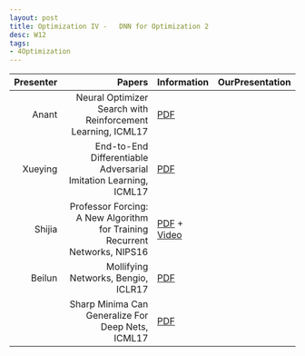 ```yaml
---
layout: post
title: Optimization IV -   DNN for Optimization 2
desc: W12
tags:
- 4Optimization
---
```



| Presenter | Papers | Information| OurPresentation |
| -----: | ----------: | :----- | :----- |
| Anant |  Neural Optimizer Search with Reinforcement Learning, ICML17 |[PDF](http://proceedings.mlr.press/v70/bello17a/bello17a.pdf) |
| Xueying | End-to-End Differentiable Adversarial Imitation Learning, ICML17 | [PDF](http://proceedings.mlr.press/v70/baram17a.html) |
| Shijia | Professor Forcing: A New Algorithm for Training Recurrent Networks, NIPS16 | [PDF](https://arxiv.org/abs/1610.09038) + [Video](http://videolectures.net/deeplearning2016_goyal_new_algorithm/)|
| Beilun |  Mollifying Networks, Bengio, ICLR17 | [PDF](https://arxiv.org/abs/1608.04980) |  |
|   |  Sharp Minima Can Generalize For Deep Nets, ICML17 | [PDF](https://arxiv.org/abs/1703.04933) |
